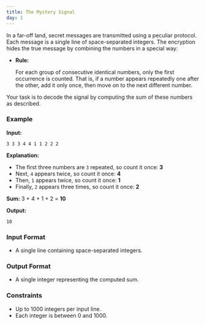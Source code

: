 ```yaml
---
title: The Mystery Signal
day: 1
---
```


In a far-off land, secret messages are transmitted using a peculiar protocol. Each message is a single line of space-separated integers. The encryption hides the true message by combining the numbers in a special way:

- **Rule:**
    
    For each group of consecutive identical numbers, only the first occurrence is counted. That is, if a number appears repeatedly one after the other, add it only once, then move on to the next different number.
    

Your task is to decode the signal by computing the sum of these numbers as described.


### **Example**

**Input:**

```
3 3 3 4 4 1 1 2 2 2
```

**Explanation:**

- The first three numbers are `3` repeated, so count it once: **3**
- Next, `4` appears twice, so count it once: **4**
- Then, `1` appears twice, so count it once: **1**
- Finally, `2` appears three times, so count it once: **2**

**Sum:** 3 + 4 + 1 + 2 = **10**

**Output:**

```
10
```


### **Input Format**

- A single line containing space-separated integers.

### **Output Format**

- A single integer representing the computed sum.

### **Constraints**

- Up to 1000 integers per input line.
- Each integer is between 0 and 1000.